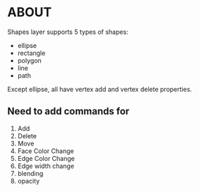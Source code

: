 # ABOUT

Shapes layer supports 5 types of shapes:

- ellipse
- rectangle
- polygon
- line
- path

Except ellipse, all have vertex add and vertex delete properties.

## Need to add commands for

1. Add
1. Delete
1. Move
1. Face Color Change
1. Edge Color Change
1. Edge width change
1. blending
1. opacity
